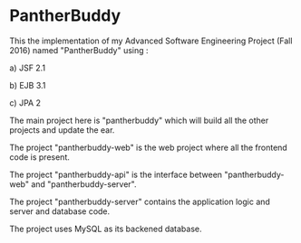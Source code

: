 # PantherBuddy
This the implementation of my Advanced Software Engineering Project (Fall 2016) named "PantherBuddy" using : 

a) JSF 2.1 

b) EJB 3.1 

c) JPA 2

The main project here is "pantherbuddy" which will build all the other projects and update the ear.

The project "pantherbuddy-web" is the web project where all the frontend code is present.

The project "pantherbuddy-api" is the interface between "pantherbuddy-web" and "pantherbuddy-server".

The project "pantherbuddy-server" contains the application logic and server and database code.

The project uses MySQL as its backened database.
